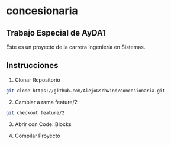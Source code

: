 # concesionaria

## Trabajo Especial de AyDA1 

Este es un proyecto de la carrera Ingeniería en Sistemas.

## Instrucciones

1. Clonar Repositorio
```bash
git clone https://github.com/AlejoGschwind/concesionaria.git
```

2. Cambiar a rama feature/2
```bash
git checkout feature/2
```

3. Abrir con Code::Blocks

4. Compilar Proyecto
